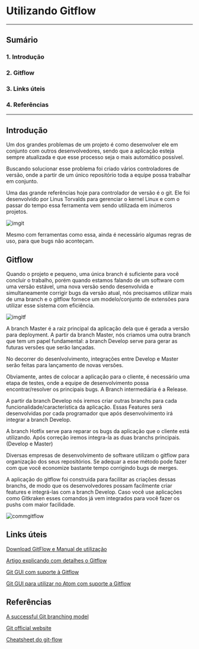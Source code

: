 # Utilizando Gitflow

-----------

## **Sumário**

### 1. Introdução
### 2. Gitflow
### 3. Links úteis
### 4. Referências




-----------

## Introdução

Um dos grandes problemas de um projeto é como desenvolver ele em conjunto com outros desenvolvedores, sendo que a aplicação esteja sempre atualizada e que esse processo seja o mais automático possível.

Buscando solucionar esse problema foi criado vários controladores de versão, onde a partir de um único repositório toda a equipe possa trabalhar em conjunto.

Uma das grande referências hoje para controlador de versão é o git. Ele foi desenvolvido por Linus Torvalds para gerenciar o kernel Linux e com o passar do tempo essa ferramenta vem sendo utilizada em inúmeros projetos.

![imgit](https://git-scm.com/images/about/index1@2x.png "Funcionamento Git")

Mesmo com ferramentas como essa, ainda é necessário algumas regras de uso, para que bugs não aconteçam.


## Gitflow

Quando o projeto e pequeno, uma única branch é suficiente para você concluir o trabalho, porém quando estamos falando de um software com uma versão estável, uma nova versão sendo desenvolvida e simultaneamente corrigir bugs da versão atual, nós precisamos utilizar mais de uma branch e o gitflow fornece um modelo/conjunto de extensões para utilizar esse sistema com eficiência.


![imgitf](https://raw.githubusercontent.com/Voronenko/gitflow-release/master/images/git-workflow-release-cycle-4maintenance.png "Funcionamento Gitflow")

A branch Master é a raiz principal da aplicação dela que é gerada a versão para deployment. A partir da branch Master, nós criamos uma outra branch que tem um papel fundamental: a branch Develop serve para gerar as futuras versões que serão lançadas.

No decorrer do desenlvolvimento, integrações entre Develop e Master serão feitas para lançamento de novas versões.

Obviamente, antes de colocar a aplicação para o cliente, é necessário uma etapa de testes, onde a equipe de desenvolvimento possa encontrar/resolver os principais bugs. A Branch intermediária é a Release.

A partir da branch Develop nós iremos criar outras branchs para cada funcionalidade/característica da aplicação. Essas Features será desenvolvidas por cada programador que após desenvolvimento irá integrar a branch Develop.

A branch Hotfix serve para reparar os bugs da aplicação que o cliente está utilizando. Após correção iremos integra-la as duas branchs principais. (Develop e Master)

Diversas empresas de desenvolvimento de software utilizam o gitflow para organização dos seus repositórios. Se adequar a esse método pode fazer com que você economize bastante tempo corrigindo bugs de merges.

A aplicação do gitflow foi construída para facilitar as criações dessas branchs, de modo que os desenvolvedores possam facilmente criar features e integrá-las com a branch Develop. Caso você use aplicações como Gitkraken esses comandos já vem integrados para você fazer os pushs com maior facilidade.

![commgitflow](https://danielkummer.github.io/git-flow-cheatsheet/img/git-flow-commands.png "Comandos")


## Links úteis

[Download GitFlow e Manual de utilização](https://danielkummer.github.io/git-flow-cheatsheet/index.pt_BR.html)

[Artigo explicando com detalhes o Gitflow](http://nvie.com/posts/a-successful-git-branching-model)

[Git GUI com suporte à Gitflow](https://www.gitkraken.com)

[Git GUI para utilizar no Atom com suporte a Gitflow](https://atom.io/packages/git-control)


## Referências
[A successful Git branching model](https://www.codementor.io/slavko/implementing-git-flow-releasing-model-in-continuous-integration-process-du1083k06)

[Git official website](https://git-scm.com/about/staging-area)

[Cheatsheet do git-flow](https://danielkummer.github.io/git-flow-cheatsheet/index.pt_BR.html)
